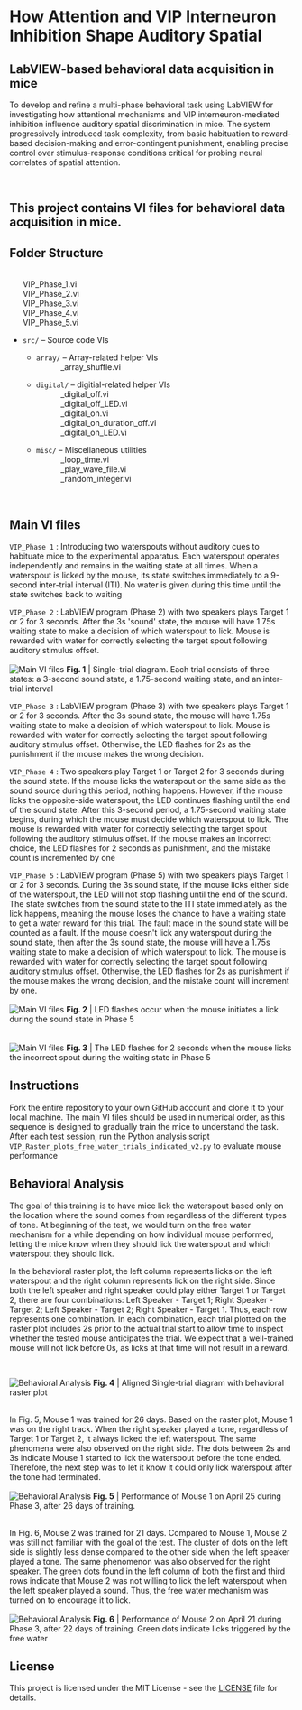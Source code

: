 # How Attention and VIP Interneuron Inhibition Shape Auditory Spatial 

## LabVIEW-based behavioral data acquisition in mice
To develop and refine a multi-phase behavioral task using LabVIEW for investigating how attentional mechanisms and VIP interneuron-mediated inhibition influence auditory spatial discrimination in mice. The system progressively introduced task complexity, from basic habituation to reward-based decision-making and error-contingent punishment, enabling precise control over stimulus-response conditions critical for probing neural correlates of spatial attention.


<br>

## This project contains VI files for behavioral data acquisition in mice.

## Folder Structure

<br> &nbsp;&nbsp; &nbsp;&nbsp; VIP_Phase_1.vi
<br> &nbsp;&nbsp; &nbsp;&nbsp; VIP_Phase_2.vi
<br> &nbsp;&nbsp; &nbsp;&nbsp; VIP_Phase_3.vi
<br> &nbsp;&nbsp; &nbsp;&nbsp; VIP_Phase_4.vi
<br> &nbsp;&nbsp; &nbsp;&nbsp; VIP_Phase_5.vi
- `src/` – Source code VIs
  - `array/` – Array-related helper VIs
  <br> &nbsp;&nbsp; &nbsp;&nbsp;&nbsp;&nbsp; &nbsp;&nbsp; _array_shuffle.vi

  - `digital/` – digitial-related helper VIs
<br> &nbsp;&nbsp; &nbsp;&nbsp;&nbsp;&nbsp; &nbsp;&nbsp; _digital_off.vi
<br> &nbsp;&nbsp; &nbsp;&nbsp;&nbsp;&nbsp; &nbsp;&nbsp; _digital_off_LED.vi
<br> &nbsp;&nbsp; &nbsp;&nbsp;&nbsp;&nbsp; &nbsp;&nbsp; _digital_on.vi
<br> &nbsp;&nbsp; &nbsp;&nbsp;&nbsp;&nbsp; &nbsp;&nbsp; _digital_on_duration_off.vi
<br> &nbsp;&nbsp; &nbsp;&nbsp;&nbsp;&nbsp; &nbsp;&nbsp; _digital_on_LED.vi
  - `misc/` – Miscellaneous utilities
<br> &nbsp;&nbsp; &nbsp;&nbsp;&nbsp;&nbsp; &nbsp;&nbsp; _loop_time.vi
<br> &nbsp;&nbsp; &nbsp;&nbsp;&nbsp;&nbsp; &nbsp;&nbsp; _play_wave_file.vi
<br> &nbsp;&nbsp; &nbsp;&nbsp;&nbsp;&nbsp; &nbsp;&nbsp; _random_integer.vi

<br>

## Main VI files
`VIP_Phase 1` : Introducing two waterspouts without auditory cues to habituate mice to the experimental apparatus. Each waterspout operates independently and remains in the waiting state at all times. When a waterspout is licked by the mouse, its state switches immediately to a 9-second inter-trial interval (ITI). No water is given during this time until the state switches back to waiting 

`VIP_Phase 2` : LabVIEW program (Phase 2) with two speakers plays Target 1 or 2 for 3 seconds. After the 3s 'sound' state, the mouse will have 1.75s waiting state to make a decision of which waterspout to lick. Mouse is rewarded with water for correctly selecting the target spout following auditory stimulus offset.
<br><br>
![Main VI files](Phase_2.png)
**Fig. 1** | Single-trial diagram. Each trial consists of three states: a 3-second sound state, a 1.75-second waiting state, and an inter-trial interval

`VIP_Phase 3` : LabVIEW program (Phase 3) with two speakers plays Target 1 or 2 for 3 seconds. After the 3s sound state, the mouse will have 1.75s waiting state to make a decision of which waterspout to lick. Mouse is rewarded with water for correctly selecting the target spout following auditory stimulus offset. Otherwise, the LED flashes for 2s as the punishment if the mouse makes the wrong decision.

`VIP_Phase 4` : Two speakers play Target 1 or Target 2 for 3 seconds during the sound state. If the mouse licks the waterspout on the same side as the sound source during this period, nothing happens. However, if the mouse licks the opposite-side waterspout, the LED continues flashing until the end of the sound state. After this 3-second period, a 1.75-second waiting state begins, during which the mouse must decide which waterspout to lick. The mouse is rewarded with water for correctly selecting the target spout following the auditory stimulus offset. If the mouse makes an incorrect choice, the LED flashes for 2 seconds as punishment, and the mistake count is incremented by one

`VIP_Phase 5` :  LabVIEW program (Phase 5) with two speakers plays Target 1 or 2 for 3 seconds. During the 3s sound state, if the mouse licks either side of the waterspout, the LED will not stop flashing until the end of the sound. The state switches from the sound state to the ITI state immediately as the lick happens, meaning the mouse loses the chance to have a waiting state to get a water reward for this trial. The fault made in the sound state will be counted as a fault. If the mouse doesn't lick any waterspout during the sound state, then after the 3s sound state, the mouse will have a 1.75s waiting state to make a decision of which waterspout to lick. The mouse is rewarded with water for correctly selecting the target spout following auditory stimulus offset. Otherwise, the LED flashes for 2s as punishment if the mouse makes the wrong decision, and the mistake count will increment by one.
<br><br>
![Main VI files](Phase_5_1.png)
**Fig. 2** | LED flashes occur when the mouse initiates a lick during the sound state in Phase 5
<br><br><br>
![Main VI files](Phase_5_2.png)
**Fig. 3** |  The LED flashes for 2 seconds when the mouse licks the incorrect spout during the waiting state in Phase 5
<br>

## Instructions
 Fork the entire repository to your own GitHub account and clone it to your local machine. The main VI files should be used in numerical order, as this sequence is designed to gradually train the mice to understand the task. After each test session, run the Python analysis script `VIP_Raster_plots_free_water_trials_indicated_v2.py` to evaluate mouse performance
<br>

## Behavioral Analysis

The goal of this training is to have mice lick the waterspout based only on the location where the sound comes from regardless of the different types of tone. At beginning of the test, we would turn on the free water mechanism for a while depending on how individual mouse performed, letting the mice know when they should lick the waterspout and which waterspout they should lick. 

In the behavioral raster plot, the left column represents licks on the left waterspout and the right column represents lick on the right side. Since both the left speaker and right speaker could play either Target 1 or Target 2, there are four combinations: Left Speaker - Target 1; Right Speaker - Target 2; Left Speaker - Target 2; Right Speaker - Target 1. Thus, each row represents one combination. In each combination, each trial plotted on the raster plot includes 2s prior to the actual trial start to allow time to inspect whether the tested mouse anticipates the trial. We expect that a well-trained mouse will not lick before 0s, as licks at that time will not result in a reward. 

<br>

![Behavioral Analysis](Behavioral_raster_plot.png)
**Fig. 4** | Aligned Single-trial diagram with behavioral raster plot 
<br><br>

In Fig. 5, Mouse 1 was trained for 26 days. Based on the raster plot, Mouse 1 was on the right track. When the right speaker played a tone, regardless of Target 1 or Target 2, it always licked the left waterspout. The same phenomena were also observed on the right side. The dots between 2s and 3s indicate Mouse 1 started to lick the waterspout before the tone ended. Therefore, the next step was to let it know it could only lick waterspout after the tone had terminated. 
<br><br>
![Behavioral Analysis](04252025-121736-VIP_1.png)
**Fig. 5** | Performance of Mouse 1 on April 25 during Phase 3, after 26 days of training.
<br><br>

In Fig. 6, Mouse 2 was trained for 21 days. Compared to Mouse 1, Mouse 2 was still not familiar with the goal of the test. The cluster of dots on the left side is slightly less dense compared to the other side when the left speaker played a tone. The same phenomenon was also observed for the right speaker. The green dots found in the left column of both the first and third rows indicate that Mouse 2 was not willing to lick the left waterspout when the left speaker played a sound. Thus, the free water mechanism was turned on to encourage it to lick.  
<br>
![Behavioral Analysis](04212025-104008-VIP_2.png)
**Fig. 6** | Performance of Mouse 2 on April 21 during Phase 3, after 22 days of training. Green dots indicate licks triggered by the free water



## License

This project is licensed under the MIT License - see the [LICENSE](LICENSE) file for details.
